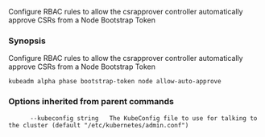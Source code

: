 
Configure RBAC rules to allow the csrapprover controller automatically approve CSRs from a Node Bootstrap Token

### Synopsis


Configure RBAC rules to allow the csrapprover controller automatically approve CSRs from a Node Bootstrap Token

```
kubeadm alpha phase bootstrap-token node allow-auto-approve
```

### Options inherited from parent commands

```
      --kubeconfig string   The KubeConfig file to use for talking to the cluster (default "/etc/kubernetes/admin.conf")
```

